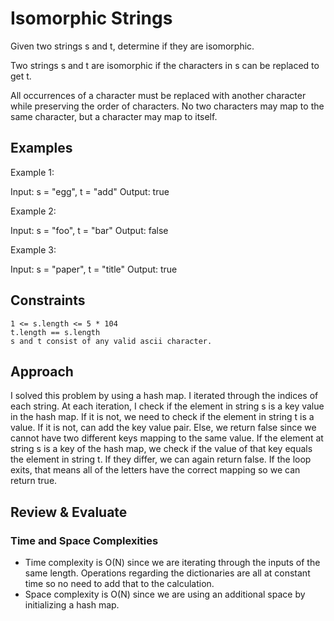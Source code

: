 # Isomorphic Strings

Given two strings s and t, determine if they are isomorphic.

Two strings s and t are isomorphic if the characters in s can be replaced to get t.

All occurrences of a character must be replaced with another character while preserving the order of characters. No two characters may map to the same character, but a character may map to itself.

## Examples

Example 1:

Input: s = "egg", t = "add"
Output: true

Example 2:

Input: s = "foo", t = "bar"
Output: false

Example 3:

Input: s = "paper", t = "title"
Output: true

## Constraints

    1 <= s.length <= 5 * 104
    t.length == s.length
    s and t consist of any valid ascii character.

## Approach
I solved this problem by using a hash map. I iterated through the indices of each string. At each iteration, I check if the element in string s is a key value in the hash map. If it is not, we need to check if the element in string t is a value. If it is not, can add the key value pair. Else, we return false since we cannot have two different keys mapping to the same value. 
If the element at string s is a key of the hash map, we check if the value of that key equals the element in string t. If they differ, we can again return false. If the loop exits, that means all of the letters have the correct mapping so we can return true. 

## Review & Evaluate

### Time and Space Complexities
- Time complexity is O(N) since we are iterating through the inputs of the same length. Operations regarding the dictionaries are all at constant time so no need to add that to the calculation.
- Space complexity is O(N) since we are using an additional space by initializing a hash map. 